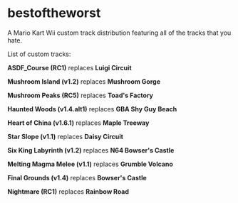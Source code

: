 # bestoftheworst
A Mario Kart Wii custom track distribution featuring all of the tracks that you hate.

List of custom tracks:

**ASDF_Course (RC1)** replaces **Luigi Circuit**

**Mushroom Island (v1.2)** replaces **Mushroom Gorge**

**Mushroom Peaks (RC5)** replaces **Toad's Factory**

**Haunted Woods (v1.4.alt1)** replaces **GBA Shy Guy Beach**

**Heart of China (v1.6.1)** replaces **Maple Treeway**

**Star Slope (v1.1)** replaces **Daisy Circuit**

**Six King Labyrinth (v1.2)** replaces **N64 Bowser's Castle**

**Melting Magma Melee (v1.1)** replaces **Grumble Volcano**

**Final Grounds (v1.4)** replaces **Bowser's Castle**

**Nightmare (RC1)** replaces **Rainbow Road**
